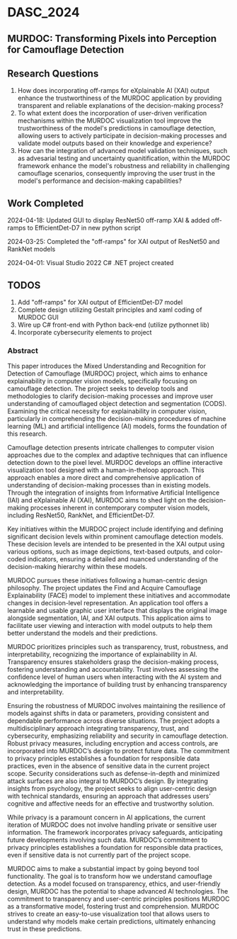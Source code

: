 # DASC_2024
## MURDOC: Transforming Pixels into Perception for Camouflage Detection

## Research Questions
1. How does incorporating off-ramps for eXplainable AI (XAI) output enhance the trustworthiness of the MURDOC application by providing transparent and reliable explanations of the decision-making process?
2. To what extent does the incorporation of user-driven verification mechanisms within the MURDOC visualization tool improve the trustworthiness of the model's predictions in camouflage detection, allowing users to actively participate in decision-making processes and validate model outputs based on their knowledge and experience? 
3. How can the integration of advanced model validation techniques, such as advesarial testing and uncertainty quanitification, within the MURDOC framework enhance the model's robustness and reliability in challenging camouflage scenarios, consequently improving the user trust in the model's performance and decision-making capabilities?

## Work Completed
2024-04-18: Updated GUI to display ResNet50 off-ramp XAI & added off-ramps to EfficientDet-D7 in new python script

2024-03-25: Completed the "off-ramps" for XAI output of ResNet50 and RankNet models

2024-04-01: Visual Studio 2022 C# .NET project created

## TODOS
1. Add "off-ramps" for XAI output of EfficientDet-D7 model
2. Complete design utilizing Gestalt principles and xaml coding of MURDOC GUI 
3. Wire up C# front-end with Python back-end (utilize pythonnet lib)
4. Incorporate cybersecurity elements to project

### Abstract
This paper introduces the Mixed Understanding and Recognition for Detection of Camouflage (MURDOC) project, which aims to enhance explainability in computer vision models, specifically focusing on camouflage detection. The project seeks to develop tools and methodologies to clarify decision-making processes and improve user understanding of camouflaged object detection and segmentation (CODS). Examining the critical necessity for explainability in computer vision, particularly in comprehending the decision-making procedures of machine learning (ML) and artificial intelligence (AI) models, forms the foundation of this research.

Camouflage detection presents intricate challenges to computer vision approaches due to the complex and adaptive techniques that can influence detection down to the pixel level. MURDOC develops an offline interactive visualization tool designed with a human-in-theloop
approach. This approach enables a more direct and comprehensive application of understanding of decision-making processes than in existing models. Through the integration of insights from Informative Artificial Intelligence (IAI) and eXplainable AI (XAI), MURDOC
aims to shed light on the decision-making processes inherent in contemporary computer vision models, including ResNet50, RankNet, and EfficientDet-D7.

Key initiatives within the MURDOC project include identifying and defining significant decision levels within prominent camouflage detection models. These decision levels are intended to be presented in the XAI output using various options, such as image depictions,
text-based outputs, and color-coded indicators, ensuring a detailed and nuanced understanding of the decision-making hierarchy within these models.

MURDOC pursues these initiatives following a human-centric design philosophy. The project updates the Find and Acquire Camouflage Explainability (FACE) model to implement these initiatives and accommodate changes in decision-level representation. An application
tool offers a learnable and usable graphic user interface that displays the original image alongside segmentation, IAI, and XAI outputs. This application aims to facilitate user viewing and interaction with model outputs to help them better understand the models and their predictions.

MURDOC prioritizes principles such as transparency, trust, robustness, and interpretability, recognizing the importance of explainability in AI. Transparency ensures stakeholders grasp the decision-making process, fostering understanding and accountability. Trust involves
assessing the confidence level of human users when interacting with the AI system and acknowledging the importance of building trust by enhancing transparency and interpretability.

Ensuring the robustness of MURDOC involves maintaining the resilience of models against shifts in data or parameters, providing consistent and dependable performance across diverse situations. The project adopts a multidisciplinary approach integrating transparency, trust, and cybersecurity, emphasizing reliability and security in camouflage detection. Robust privacy measures, including encryption and access controls, are incorporated into MURDOC’s design to protect future data. The commitment to privacy principles establishes a foundation for responsible data practices, even in the absence of sensitive data in the current project scope. Security considerations such as defense-in-depth and minimized attack surfaces are also integral to MURDOC’s design. By integrating insights from psychology, the project seeks to align user-centric design with technical standards, ensuring an approach that addresses users’
cognitive and affective needs for an effective and trustworthy solution.

While privacy is a paramount concern in AI applications, the current iteration of MURDOC does not involve handling private or sensitive user information. The framework incorporates privacy safeguards, anticipating future developments involving such data. MURDOC’s commitment
to privacy principles establishes a foundation for responsible data practices, even if sensitive data is not currently part of the project scope.

MURDOC aims to make a substantial impact by going beyond tool functionality. The goal is to transform how we understand camouflage detection. As a model focused on transparency, ethics, and user-friendly design, MURDOC has the potential to shape advanced AI technologies. The commitment to transparency and user-centric principles positions MURDOC as a transformative model, fostering trust and comprehension. MURDOC strives to create an easy-to-use visualization tool that allows users to understand why models make certain predictions, ultimately enhancing trust in these predictions.

